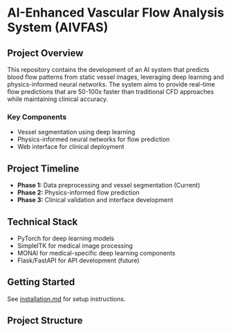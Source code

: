 # AI-Enhanced Vascular Flow Analysis System (AIVFAS)

## Project Overview
This repository contains the development of an AI system that predicts blood flow patterns from static vessel images, leveraging deep learning and physics-informed neural networks. The system aims to provide real-time flow predictions that are 50-100x faster than traditional CFD approaches while maintaining clinical accuracy.

### Key Components
- Vessel segmentation using deep learning
- Physics-informed neural networks for flow prediction
- Web interface for clinical deployment

## Project Timeline
- **Phase 1:** Data preprocessing and vessel segmentation (Current)
- **Phase 2:** Physics-informed flow prediction
- **Phase 3:** Clinical validation and interface development

## Technical Stack
- PyTorch for deep learning models
- SimpleITK for medical image processing
- MONAI for medical-specific deep learning components
- Flask/FastAPI for API development (future)

## Getting Started
See [installation.md](docs/installation.md) for setup instructions.

## Project Structure
